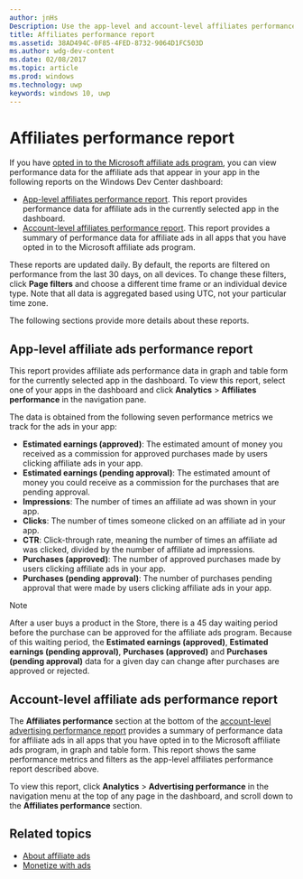 ```yaml
---
author: jnHs
Description: Use the app-level and account-level affiliates performance reports on the Windows Dev Center dashboard to view performance data for affiliate ads in your apps.
title: Affiliates performance report
ms.assetid: 38AD494C-0F85-4FED-8732-9064D1FC503D
ms.author: wdg-dev-content
ms.date: 02/08/2017
ms.topic: article
ms.prod: windows
ms.technology: uwp
keywords: windows 10, uwp
---
```


# Affiliates performance report

If you have [opted in to the Microsoft affiliate ads program](about-affiliate-ads.md), you can view performance data for the affiliate ads that appear in your app in the following reports on the Windows Dev Center dashboard:

-   [App-level affiliates performance report](#app-level-affiliate-ads-performance-report). This report provides performance data for affiliate ads in the currently selected app in the dashboard.
-   [Account-level affiliates performance report](#account-level-affiliate-ads-performance-report). This report provides a summary of performance data for affiliate ads in all apps that you have opted in to the Microsoft affiliate ads program.

These reports are updated daily. By default, the reports are filtered on performance from the last 30 days, on all devices. To change these filters, click **Page filters** and choose a different time frame or an individual device type. Note that all data is aggregated based using UTC, not your particular time zone.

The following sections provide more details about these reports.

## App-level affiliate ads performance report

This report provides affiliate ads performance data in graph and table form for the currently selected app in the dashboard. To view this report, select one of your apps in the dashboard and click **Analytics** &gt; **Affiliates performance** in the navigation pane.

The data is obtained from the following seven performance metrics we track for the ads in your app:

-   **Estimated earnings (approved)**: The estimated amount of money you received as a commission for approved purchases made by users clicking affiliate ads in your app.
-   **Estimated earnings (pending approval)**: The estimated amount of money you could receive as a commission for the purchases that are pending approval.
-   **Impressions**: The number of times an affiliate ad was shown in your app.
-   **Clicks**: The number of times someone clicked on an affiliate ad in your app.
-   **CTR**: Click-through rate, meaning the number of times an affiliate ad was clicked, divided by the number of affiliate ad impressions.
-   **Purchases (approved)**: The number of approved purchases made by users clicking affiliate ads in your app.
-   **Purchases (pending approval)**: The number of purchases pending approval that were made by users clicking affiliate ads in your app.

> [!NOTE]
> After a user buys a product in the Store, there is a 45 day waiting period before the purchase can be approved for the affiliate ads program. Because of this waiting period, the **Estimated earnings (approved)**, **Estimated earnings (pending approval)**, **Purchases (approved)** and **Purchases (pending approval)** data for a given day can change after purchases are approved or rejected.

## Account-level affiliate ads performance report

The **Affiliates performance** section at the bottom of the [account-level advertising performance report](advertising-performance-report.md#account-level-advertising-performance-report) provides a summary of performance data for affiliate ads in all apps that you have opted in to the Microsoft affiliate ads program, in graph and table form. This report shows the same performance metrics and filters as the app-level affiliates performance report described above.

To view this report, click **Analytics** &gt; **Advertising performance** in the navigation menu at the top of any page in the dashboard, and scroll down to the **Affiliates performance** section.

## Related topics

* [About affiliate ads](about-affiliate-ads.md)
* [Monetize with ads](monetize-with-ads.md)
 

 
